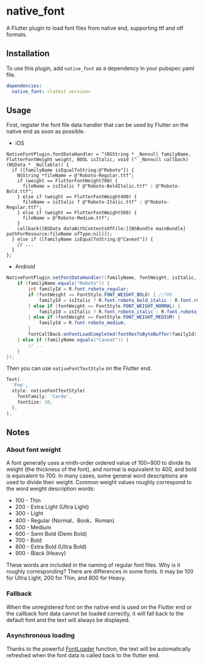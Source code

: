 # native_font

A Flutter plugin to load font files from native end, supporting ttf and otf formats.

## Installation

To use this plugin, add `native_font` as a dependency in your pubspec.yaml file.

```yaml
dependencies:
  native_font: <latest version>
```

## Usage

First, register the font file data handler that can be used by Flutter on the native end as soon as possible.

- iOS

```objc
NativeFontPlugin.fontDataHandler = ^(NSString * _Nonnull familyName, FlutterFontWeight weight, BOOL isItalic, void (^ _Nonnull callback)(NSData * _Nullable)) {
  if ([familyName isEqualToString:@"Roboto"]) {
    NSString *fileName = @"Roboto-Regular.ttf";
    if (weight == FlutterFontWeight700) {
      fileName = isItalic ? @"Roboto-BoldItalic.ttf" : @"Roboto-Bold.ttf";
    } else if (weight == FlutterFontWeight400) {
      fileName = isItalic ? @"Roboto-Italic.ttf" : @"Roboto-Regular.ttf";
    } else if (weight == FlutterFontWeight500) {
      fileName = @"Roboto-Medium.ttf";
    }
    callback([NSData dataWithContentsOfFile:[[NSBundle mainBundle] pathForResource:fileName ofType:nil]]);
  } else if ([familyName isEqualToString:@"Caveat"]) {
    // ...
  }
};
```

- Android

```java
NativeFontPlugin.setFontDataHandler((familyName, fontWeight, isItalic, fontCallBack) -> {
    if (familyName.equals("Roboto")) {
        int familyId = R.font.roboto_regular;
        if (fontWeight == FontStyle.FONT_WEIGHT_BOLD) { //700
            familyId = isItalic ? R.font.roboto_bold_italic : R.font.roboto_bold;
        } else if (fontWeight == FontStyle.FONT_WEIGHT_NORMAL) {
            familyId = isItalic ? R.font.roboto_italic : R.font.roboto_regular;
        } else if (fontWeight == FontStyle.FONT_WEIGHT_MEDIUM) {
            familyId = R.font.roboto_medium;
        }
        fontCallBack.onFontLoadCompleted(fontResToByteBuffer(familyId));
    } else if (familyName.equals("Caveat")) {
        // ...
    }
});
```

Then you can use `nativeFontTextStyle` on the Flutter end.

```dart
Text(
  'Foo',
  style: nativeFontTextStyle(
    fontFamily: 'Cardo',
    fontSize: 30,
  ),
),
```

## Notes

### About font weight

A font generally uses a ninth-order ordered value of 100~900 to divide its weight (the thickness of the font), and normal is equivalent to 400, and bold is equivalent to 700. In many cases, some general word descriptions are used to divide their weight. Common weight values roughly correspond to the word weight description words:

- 100 - Thin
- 200 - Extra Light (Ultra Light)
- 300 - Light
- 400 - Regular (Normal、Book、Roman)
- 500 - Medium
- 600 - Semi Bold (Demi Bold)
- 700 - Bold
- 800 - Extra Bold (Ultra Bold)
- 900 - Black (Heavy)

These words are included in the naming of regular font files. Why is it roughly corresponding? There are differences in some fonts. It may be 100 for Ultra Light, 200 for Thin, and 800 for Heavy.

### Fallback

When the unregistered font on the native end is used on the Flutter end or the callback font data cannot be loaded correctly, it will fall back to the default font and the text will always be displayed.

### Asynchronous loading

Thanks to the powerful [FontLoader](https://api.flutter.dev/flutter/services/FontLoader-class.html) function, the text will be automatically refreshed when the font data is called back to the flutter end.
